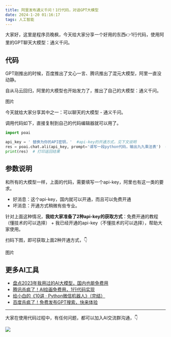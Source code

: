 ```yaml
---
title: 阿里发布通义千问！1行代码，对话GPT大模型
date: 2024-1-20 01:16:17
tags: 人工智能
---
```



大家好，这里是程序员晚枫，今天给大家分享一个好用的东西👉1行代码，使用阿里的GPT聊天大模型：通义千问。



## 代码

GPT刚推出的时候，百度推出了文心一言、腾讯推出了混元大模型，阿里一直没动静。

自从马云回归，阿里的大模型也开始发力了，推出了自己的大模型：通义千问。

图片

今天就给大家分享其中之一：可以聊天的大模型 - 通义千问。

调用代码如下，直接复制到自己的代码编辑器就可以用了。

```python
import poai

api_key = ' 替换为你的API密钥，'  #api-key的开通方式，见下文说明
res = poai.chat.ali(api_key, prompt='请写一段python代码，输出九九乘法表')  # 调用ali函数，传入api_key和prompt参数，获取返回结果
print(res)  # 打印返回结果

```

## 参数说明

和所有的大模型一样，上面的代码，需要填写一个api-key，阿里也有这一类的要求。

- 好消息：这个api-key，国内就可以开通，而且可以免费开通
- 坏消息：开通方式稍微有些专业。

针对上面这种情况，**我给大家准备了2种api-key的获取方式**：免费开通的教程（懂技术的可以选择） + 我已经开通的api-key（不懂技术的可以选择），帮助大家使用。

扫码下图，即可获取上面2种开通方式，👇

图片

## 更多AI工具

- [盘点2023年我用过的AI大模型，国内也能免费用](https://mp.weixin.qq.com/s/AjK-FDSJZtpkYoDWNhivzw)
- [腾讯杀疯了！AI绘画免费用，1行代码实现](https://mp.weixin.qq.com/s/-rx03ewvRieaFTDwbAmzOw)
- [给小白的《10讲 · Python微信机器人》（完结）](https://www.python-office.com/course-002/10-PyOfficeRobot/10-PyOfficeRobot.html)
- [百度杀疯了！免费发布GPT搜索，快来体验](https://mp.weixin.qq.com/s/7LkU6b8DRkKYZ-kgMHGrWQ)

----

大家在使用代码过程中，有任何问题，都可以加入AI交流群沟通，👇

![](https://cos.python-office.com/group/ai-group.jpg)